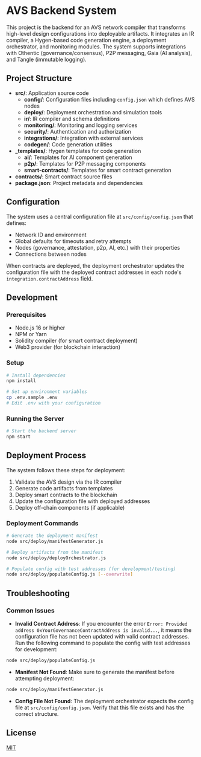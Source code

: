 # AVS Backend System

This project is the backend for an AVS network compiler that transforms high-level design configurations into deployable artifacts. It integrates an IR compiler, a Hygen-based code generation engine, a deployment orchestrator, and monitoring modules. The system supports integrations with Othentic (governance/consensus), P2P messaging, Gaia (AI analysis), and Tangle (immutable logging).

## Project Structure

- **src/**: Application source code
  - **config/**: Configuration files including `config.json` which defines AVS nodes
  - **deploy/**: Deployment orchestration and simulation tools
  - **ir/**: IR compiler and schema definitions
  - **monitoring/**: Monitoring and logging services
  - **security/**: Authentication and authorization
  - **integrations/**: Integration with external services
  - **codegen/**: Code generation utilities
- **_templates/**: Hygen templates for code generation
  - **ai/**: Templates for AI component generation
  - **p2p/**: Templates for P2P messaging components
  - **smart-contracts/**: Templates for smart contract generation
- **contracts/**: Smart contract source files
- **package.json**: Project metadata and dependencies

## Configuration

The system uses a central configuration file at `src/config/config.json` that defines:

- Network ID and environment
- Global defaults for timeouts and retry attempts
- Nodes (governance, attestation, p2p, AI, etc.) with their properties
- Connections between nodes

When contracts are deployed, the deployment orchestrator updates the configuration file with the deployed contract addresses in each node's `integration.contractAddress` field.

## Development

### Prerequisites

- Node.js 16 or higher
- NPM or Yarn
- Solidity compiler (for smart contract deployment)
- Web3 provider (for blockchain interaction)

### Setup

```sh
# Install dependencies
npm install

# Set up environment variables
cp .env.sample .env
# Edit .env with your configuration
```

### Running the Server

```sh
# Start the backend server
npm start
```

## Deployment Process

The system follows these steps for deployment:

1. Validate the AVS design via the IR compiler
2. Generate code artifacts from templates
3. Deploy smart contracts to the blockchain
4. Update the configuration file with deployed addresses
5. Deploy off-chain components (if applicable)

### Deployment Commands

```sh
# Generate the deployment manifest
node src/deploy/manifestGenerator.js

# Deploy artifacts from the manifest
node src/deploy/deployOrchestrator.js

# Populate config with test addresses (for development/testing)
node src/deploy/populateConfig.js [--overwrite]
```

## Troubleshooting

### Common Issues

- **Invalid Contract Address**: If you encounter the error `Error: Provided address 0xYourGovernanceContractAddress is invalid...`, it means the configuration file has not been updated with valid contract addresses. Run the following command to populate the config with test addresses for development:

```sh
node src/deploy/populateConfig.js
```

- **Manifest Not Found**: Make sure to generate the manifest before attempting deployment:

```sh
node src/deploy/manifestGenerator.js
```

- **Config File Not Found**: The deployment orchestrator expects the config file at `src/config/config.json`. Verify that this file exists and has the correct structure.

## License

[MIT](LICENSE)